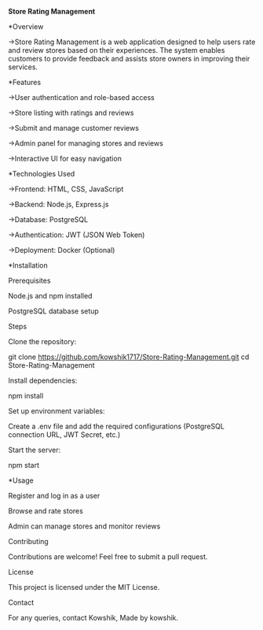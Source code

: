 **Store Rating Management**

*Overview

->Store Rating Management is a web application designed to help users rate and review stores based on their experiences. The system enables customers to provide feedback and assists store owners in improving their services.

*Features

->User authentication and role-based access

->Store listing with ratings and reviews

->Submit and manage customer reviews

->Admin panel for managing stores and reviews

->Interactive UI for easy navigation

*Technologies Used

->Frontend: HTML, CSS, JavaScript

->Backend: Node.js, Express.js

->Database: PostgreSQL

->Authentication: JWT (JSON Web Token)

->Deployment: Docker (Optional)

*Installation

Prerequisites

Node.js and npm installed

PostgreSQL database setup

Steps

Clone the repository:

git clone https://github.com/kowshik1717/Store-Rating-Management.git
cd Store-Rating-Management

Install dependencies:

npm install

Set up environment variables:

Create a .env file and add the required configurations (PostgreSQL connection URL, JWT Secret, etc.)

Start the server:

npm start

*Usage

Register and log in as a user

Browse and rate stores

Admin can manage stores and monitor reviews

Contributing

Contributions are welcome! Feel free to submit a pull request.

License

This project is licensed under the MIT License.

Contact

For any queries, contact Kowshik,
Made by kowshik.

